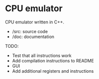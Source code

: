 # CPU emulator
CPU emulator written in C++.
* /src: source code
* /doc: documentation 

TODO:
* Test that all instructions work
* Add compilation instructions to README 
* GUI
* Add additional registers and instructions 
